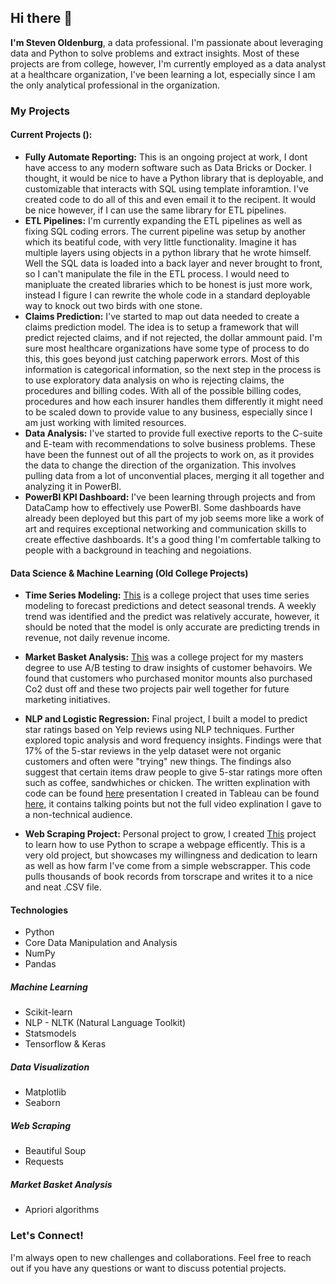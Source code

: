 ## Hi there 👋

**I'm Steven Oldenburg**, a data professional. I'm passionate about leveraging data and Python to solve problems and extract insights.  Most of these projects are from college, however, I'm currently employed as a data analyst at a healthcare organization, I've been learning a lot, especially since I am the only analytical professional in the organization.

### My Projects

#### Current Projects ():
* **Fully Automate Reporting:** This is an ongoing project at work, I dont have access to any modern software such as Data Bricks or Docker. I thought, it would be nice to have a Python library that is deployable, and customizable that interacts with SQL using template inforamtion.  I've created code to do all of this and even email it to the recipent.  It would be nice however, if I can use the same library for ETL pipelines.
* **ETL Pipelines:** I'm currently expanding the ETL pipelines as well as fixing SQL coding errors.  The current pipeline was setup by another which its beatiful code, with very little functionality.  Imagine it has multiple layers using objects in a python library that he wrote himself.  Well the SQL data is loaded into a back layer and never brought to front, so I can't manipulate the file in the ETL process.  I would need to manipluate the created libraries which to be honest is just more work, instead I figure I can rewrite the whole code in a standard deployable way to knock out two birds with one stone.
* **Claims Prediction:** I've started to map out data needed to create a claims prediction model.  The idea is to setup a framework that will predict rejected claims, and if not rejected, the dollar ammount paid. I'm sure most healthcare organizations have some type of process to do this, this goes beyond just catching paperwork errors.  Most of this information is categorical information, so the next step in the process is to use exploratory data analysis on who is rejecting claims, the procedures and billing codes.  With all of the possible billing codes, procedures and how each insurer handles them differently it might need to be scaled down to provide value to any business, especially since I am just working with limited resources.
* **Data Analysis:** I've started to provide full exective reports to the C-suite and E-team with recommendations to solve business problems.  These have been the funnest out of all the projects to work on, as it provides the data to change the direction of the organization.  This involves pulling data from a lot of unconvential places, merging it all together and analyzing it in PowerBI.
* **PowerBI KPI Dashboard:**  I've been learning through projects and from DataCamp how to effectively use PowerBI.  Some dashboards have already been deployed but this part of my job seems more like a work of art and requires exceptional networking and communication skills to create effective dashboards.  It's a good thing I'm comfertable talking to people with a background in teaching and negoiations.

#### Data Science & Machine Learning (Old College Projects)

* **Time Series Modeling:** [This](https://github.com/MrOldenburg/Data-Science/blob/main/Time_Series_Modeling.pdf) is a college project that uses time series modeling to forecast predictions and detect seasonal trends.  A weekly trend was identified and the predict was relatively accurate, however, it should be noted that the model is only accurate are predicting trends in revenue, not daily revenue income.

* **Market Basket Analysis:** [This](https://github.com/MrOldenburg/Data-Science/blob/main/Market_Basket.pdf) was a college project for my masters degree to use A/B testing to draw insights of customer behavoirs.  We found that customers who purchased monitor mounts also purchased Co2 dust off and these two projects pair well together for future marketing initiatives.

* **NLP and Logistic Regression:** Final project, I built a model to predict star ratings based on Yelp reviews using NLP techniques. Further explored topic analysis and word frequency insights.  Findings were that 17% of the 5-star reviews in the yelp dataset were not organic customers and often were "trying" new things.  The findings also suggest that certain items draw people to give 5-star ratings more often such as coffee, sandwhiches or chicken.  The written explination with code can be found [here](https://github.com/MrOldenburg/Data-Science/blob/main/Market_Basket.pdf) presentation I created in Tableau can be found [here](https://public.tableau.com/app/profile/steven.oldenburg5836/viz/YelpDatasetPresentation/Study), it contains talking points but not the full video explination I gave to a non-technical audience.

* **Web Scraping Project:** Personal project to grow, I created [This](https://github.com/MrOldenburg/Data-Science/blob/main/Toscrape-Books-Example.ipynb) project to learn how to use Python to scrape a webpage efficently.  This is a very old project, but showcases my willingness and dedication to learn as well as how farm I've come from a simple webscrapper.  This code pulls thousands of book records from torscrape and writes it to a nice and neat .CSV file.

#### Technologies
* Python
* Core Data Manipulation and Analysis
* NumPy
* Pandas
##### Machine Learning
* Scikit-learn
* NLP - NLTK (Natural Language Toolkit)
* Statsmodels
* Tensorflow & Keras
##### Data Visualization
* Matplotlib
* Seaborn
##### Web Scraping
* Beautiful Soup
* Requests
##### Market Basket Analysis
* Apriori algorithms

### Let's Connect!
I'm always open to new challenges and collaborations. Feel free to reach out if you have any questions or want to discuss potential projects.
